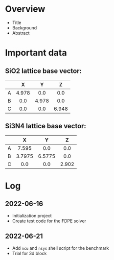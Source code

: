 # Overview

- Title
- Background
- Abstract

# Important data

## SiO2 lattice base vector:

|       |   X   |   Y   |   Z   |
| :---: | :---: | :---: | :---: |
|   A   | 4.978 |  0.0  |  0.0  |
|   B   |  0.0  | 4.978 |  0.0  |
|   C   |  0.0  |  0.0  | 6.948 |

## Si3N4 lattice base vector:

|       |   X    |   Y    |   Z   |
| :---: | :----: | :----: | :---: |
|   A   | 7.595  |  0.0   |  0.0  |
|   B   | 3.7975 | 6.5775 |  0.0  |
|   C   |  0.0   |  0.0   | 2.902 |

# Log
## 2022-06-16
- Initialization project
- Create test code for the FDPE solver

## 2022-06-21
- Add `ncu` and `nsys` shell script for the benchmark
- Trial for 3d block